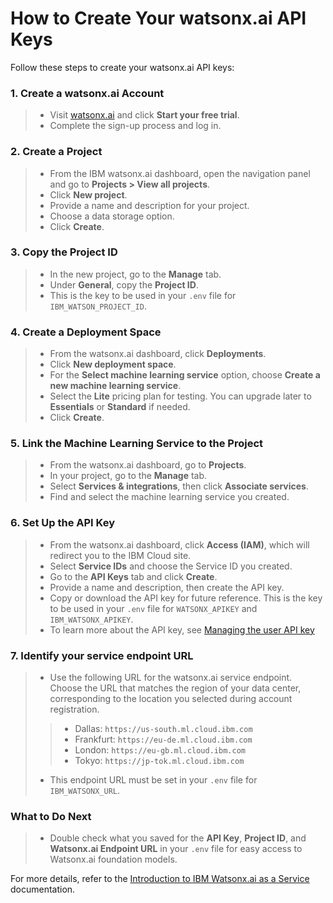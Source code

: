 # How to Create Your watsonx.ai API Keys

Follow these steps to create your watsonx.ai API keys:

### 1. Create a watsonx.ai Account
> - Visit [watsonx.ai](https://watsonx.ai) and click **Start your free trial**.
> - Complete the sign-up process and log in.

### 2. Create a Project
> - From the IBM watsonx.ai dashboard, open the navigation panel and go to **Projects > View all projects**.
> - Click **New project**.
> - Provide a name and description for your project.
> - Choose a data storage option.
> - Click **Create**.

### 3. Copy the Project ID
> - In the new project, go to the **Manage** tab.
> - Under **General**, copy the **Project ID**.
> - This is the key to be used in your `.env` file for `IBM_WATSON_PROJECT_ID`.

### 4. Create a Deployment Space
> - From the watsonx.ai dashboard, click **Deployments**.
> - Click **New deployment space**.
> - For the **Select machine learning service** option, choose **Create a new machine learning service**.
> - Select the **Lite** pricing plan for testing. You can upgrade later to **Essentials** or **Standard** if needed.
> - Click **Create**.

### 5. Link the Machine Learning Service to the Project
> - From the watsonx.ai dashboard, go to **Projects**.
> - In your project, go to the **Manage** tab.
> - Select **Services & integrations**, then click **Associate services**.
> - Find and select the machine learning service you created.

### 6. Set Up the API Key
> - From the watsonx.ai dashboard, click **Access (IAM)**, which will redirect you to the IBM Cloud site.
> - Select **Service IDs** and choose the Service ID you created.
> - Go to the **API Keys** tab and click **Create**.
> - Provide a name and description, then create the API key.
> - Copy or download the API key for future reference. This is the key to be used in your `.env` file for `WATSONX_APIKEY` and `IBM_WATSONX_APIKEY`.
> - To learn more about the API key, see [Managing the user API key](https://dataplatform.cloud.ibm.com/docs/content/wsj/admin/admin-apikeys.html?context=wx&audience=wdp)

### 7. Identify your service endpoint URL
> - Use the following URL for the watsonx.ai service endpoint. Choose the URL that matches the region of your data center, corresponding to the location you selected during account registration.  
>> - Dallas: `https://us-south.ml.cloud.ibm.com`  
>> - Frankfurt: `https://eu-de.ml.cloud.ibm.com`
>> - London: `https://eu-gb.ml.cloud.ibm.com`
>> - Tokyo: `https://jp-tok.ml.cloud.ibm.com`
> - This endpoint URL must be set in your `.env` file for `IBM_WATSONX_URL`.

### What to Do Next
> - Double check what you saved for the **API Key**, **Project ID**, and **Watsonx.ai Endpoint URL** in your `.env` file for easy access to Watsonx.ai foundation models.

For more details, refer to the [Introduction to IBM Watsonx.ai as a Service](https://www.ibm.com/docs/en/watsonx) documentation.
